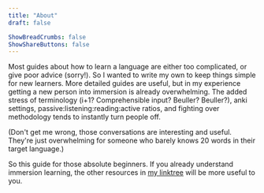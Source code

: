 ```yaml
---
title: "About"
draft: false

ShowBreadCrumbs: false
ShowShareButtons: false
---
```

Most guides about how to learn a language are either too complicated, or give poor advice (sorry!). So I wanted to write my own to keep things simple for new learners. More detailed guides are useful, but in my experience getting a new person into immersion is already overwhelming. The added stress of terminology (i+1? Comprehensible input? Beuller? Beuller?), anki settings, passive:listening:reading:active ratios, and fighting over methodology tends to instantly turn people off.

(Don't get me wrong, those conversations are interesting and useful. They're just overwhelming for someone who barely knows 20 words in their target language.)

So this guide for those absolute beginners. If you already understand immersion learning, the other resources in [my linktree](https://linktr.ee/noerjp) will be more useful to you.
